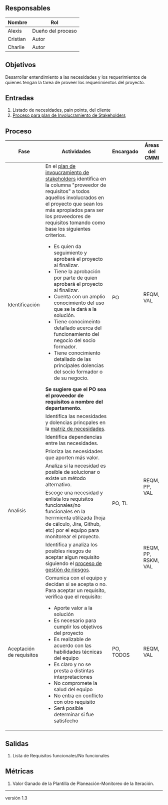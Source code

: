 ## Responsables

| Nombre   | Rol               |
| -------- | ----------------- |
| Alexis | Dueño del proceso |
| Cristian | Autor             |
| Charlie     | Autor             |

## Objetivos

Desarrollar entendimiento a las necesidades y los requerimientos de quienes tengan la tarea de proveer los requerimientos del proyecto.

## Entradas

1. Listado de necesidades, pain points, del cliente
2. [Proceso para plan de Involucramiento de Stakeholders](https://github.com/novaDepto/Nova/wiki/Proceso-para-plan-de-Involucramiento-de-Stakeholders)

## Proceso
 				 			 
<table>
  <thead>
    <tr>
      <th>Fase</th>
      <th>Actividades</th>
      <th>Encargado</th>
      <th>Áreas del CMMI</th>
    </tr>
  </thead>
  <tbody>
    <tr>
      <td rowspan="3">Identificación</td>
      <td>En el <a href="https://docs.google.com/spreadsheets/d/1LJW6x2z5gMSXP4xEJpemfEZRcDW06QFz_OxPx2q0hZI/edit#gid=0">plan de invoucramiento de stakeholders</a> identifica en la columna "proveedor de requisitos" a todos aquellos involucrados en el proyecto que sean los más apropiados para ser los proveedores de requisitos tomando como base los siguientes criterios.
      <ul>
        <li>Es quien da seguimiento y aprobará el proyecto al finalizar.</li>
        <li>Tiene la aprobación por parte de quien aprobará el proyecto al finalizar. </li>
        <li>Cuenta con un amplio conocimiento del uso que se la dará a la solución.</li>
        <li>Tiene conocimeinto detallado acerca del funcionamiento del negocio del socio formador.
        </li>
        <li>Tiene conocimiento detallado de las principales dolencias del socio formador o de su negocio.</li>
      </ul>
      <strong>Se sugiere que el PO sea el proveedor de requisitos a nombre del departamento.</strong>
      <td rowspan="2">PO</td>
      <td rowspan="2">REQM, VAL</td>
      </td>
    </tr>
    <tr>
      <td>Identifica las necesidades y dolencias princpales en la <a href="https://docs.google.com/spreadsheets/d/1o6jLgBaUGFCco-8gIZqd8Ng3zqUKfJYZudfaI9Bqu-0/edit#gid=1630941258">matriz de necesidades</a>.</td>
    </tr>
    <tr>
      <td>Identifica dependencias entre las necesidades.</td>
      <td rowspan="5">PO, TL</td>
      <td rowspan="4">REQM, PP, VAL</td>
    </tr>
    <tr>
      <td rowspan="4">Analisis</td>
      <td>Prioriza las necesidades que aporten más valor.</td>
    </tr>
      <tr>
      <td>Analiza si  la necesidad es posible de solucionar o existe un método alternativo.</td>
    </tr>
    <tr>
      <td>Escoge una necesidad y enlista los requisitos funcionales/no funcionales en la herrmienta utilizada (hoja de cálculo, Jira, Github, etc) por el equipo para monitorear el proyecto.
      </td>
    </tr>
    <tr>
      <td>Identifica y analiza los posibles riesgos de aceptar algun requisito siguiendo el <a href="https://github.com/novaDepto/Nova/wiki/Proceso-de-gesti%C3%B3n-de-riesgos">proceso de gestión de riesgos</a>.
      </td>
      <td rowspan="1">REQM, PP, RSKM, VAL</td>
    </tr>
    <tr>
      <td rowspan="4">Aceptación de requisitos</td>
      <td>Comunica con el equipo y decidan si se acepta o no. Para aceptar un requisito, verifica que el requisito:
        <ul>
            <li>Aporte valor a la solución</li>
            <li>Es necesario para cumplir los objetivos del proyecto</li>
            <li>Es realizable de acuerdo con las habilidades técnicas del equipo</li>
            <li>Es claro y no se presta a distintas interpretaciones</li>
            <li>No compromete la salud del equipo</li>
            <li>No entra en conflicto con otro requisito</li>
            <li>Será posible determinar si fue satisfecho</li>
          </ul>
      </td>
      <td rowspan="1">PO, TODOS</td>
      <td rowspan="1">REQM, VAL</td>
    </tr> 
  </tbody>
</table>


## Salidas
1) Lista de Requisitos funcionales/No funcionales

## Métricas
1) Valor Ganado de la Plantilla de Planeación-Monitoreo de la Iteración.

***
versión 1.3

